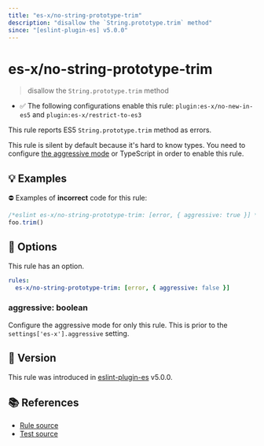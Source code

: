 ```yaml
---
title: "es-x/no-string-prototype-trim"
description: "disallow the `String.prototype.trim` method"
since: "[eslint-plugin-es] v5.0.0"
---
```


# es-x/no-string-prototype-trim
> disallow the `String.prototype.trim` method

- ✅ The following configurations enable this rule: `plugin:es-x/no-new-in-es5` and `plugin:es-x/restrict-to-es3`

This rule reports ES5 `String.prototype.trim` method as errors.

This rule is silent by default because it's hard to know types. You need to configure [the aggressive mode](../#the-aggressive-mode) or TypeScript in order to enable this rule.

## 💡 Examples

⛔ Examples of **incorrect** code for this rule:

<eslint-playground type="bad">

```js
/*eslint es-x/no-string-prototype-trim: [error, { aggressive: true }] */
foo.trim()
```

</eslint-playground>

## 🔧 Options

This rule has an option.

```yaml
rules:
  es-x/no-string-prototype-trim: [error, { aggressive: false }]
```

### aggressive: boolean

Configure the aggressive mode for only this rule.
This is prior to the `settings['es-x'].aggressive` setting.

## 🚀 Version

This rule was introduced in [eslint-plugin-es] v5.0.0.

[eslint-plugin-es]: https://github.com/mysticatea/eslint-plugin-es

## 📚 References

- [Rule source](https://github.com/eslint-community/eslint-plugin-es-x/blob/master/lib/rules/no-string-prototype-trim.js)
- [Test source](https://github.com/eslint-community/eslint-plugin-es-x/blob/master/tests/lib/rules/no-string-prototype-trim.js)
